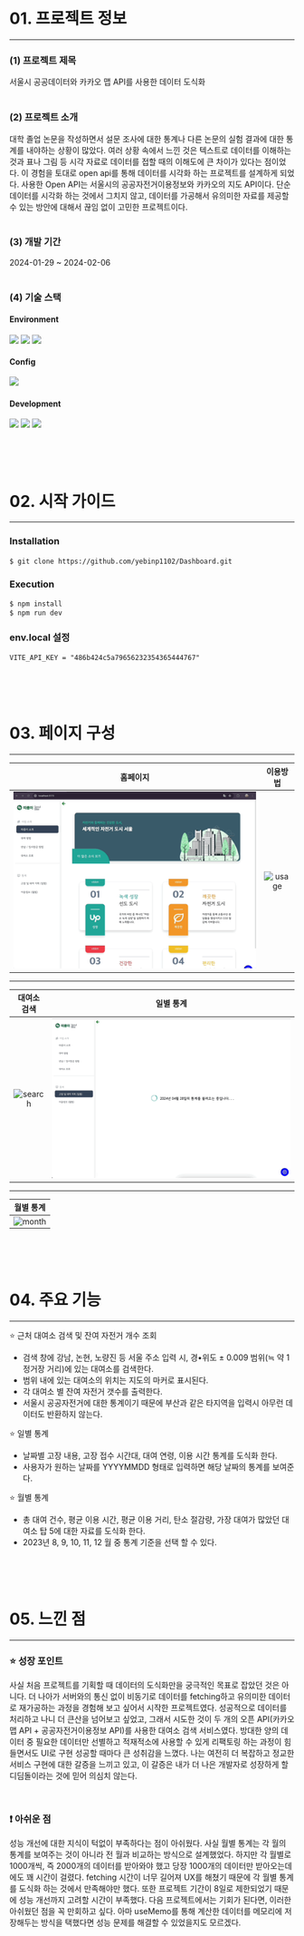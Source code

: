 # 01. 프로젝트 정보
-----
### (1) 프로젝트 제목
서울시 공공데이터와 카카오 맵 API를 사용한 데이터 도식화
<br><br>

### (2) 프로젝트 소개
대학 졸업 논문을 작성하면서 설문 조사에 대한 통계나 다른 논문의 실험 결과에 대한 통계를 내야하는 상황이 많았다. 여러 상황 속에서 느낀 것은 텍스트로 데이터를 이해하는 것과 표나 그림 등 시각 자료로 데이터를 접할 때의 이해도에 큰 차이가 있다는 점이었다. 이 경험을 토대로 open api를 통해 데이터를 시각화 하는 프로젝트를 설계하게 되었다. 사용한 Open API는 서울시의 공공자전거이용정보와 카카오의 지도 API이다. 단순 데이터를 시각화 하는 것에서 그치지 않고, 데이터를 가공해서 유의미한 자료를 제공할 수 있는 방안에 대해서 끊임 없이 고민한 프로젝트이다. 
<br><br>

### (3) 개발 기간
2024-01-29 ~ 2024-02-06
<br><br>

### (4) 기술 스택
#### Environment
<img src="https://img.shields.io/badge/visual_studio_code-007acc?style=for-the-badge&logo=visualstudio&logoColor=#007acc">
<img src="https://img.shields.io/badge/git-F05032?style=for-the-badge&logo=git&logoColor=white">
<img src="https://img.shields.io/badge/github-000?style=for-the-badge&logo=github&logoColor=white">

#### Config
<img src="https://img.shields.io/badge/npm-CB3837?style=for-the-badge&logo=git&logoColor=white">

#### Development
<img src="https://img.shields.io/badge/react-61DAFB?style=for-the-badge&logo=react&logoColor=black"> 
<img src="https://img.shields.io/badge/typescript-00599C?style=for-the-badge&logo=typescript&logoColor=white">
<img src="https://img.shields.io/badge/tailwind_css-06B6D4?style=for-the-badge&logo=tailwindcss&logoColor=white">


<br><br><br>

# 02. 시작 가이드
----
### Installation
```
$ git clone https://github.com/yebinp1102/Dashboard.git
```
<!-- .env.local -->

### Execution 
```
$ npm install
$ npm run dev
```

### env.local 설정
```
VITE_API_KEY = "486b424c5a79656232354365444767"
```

<br><br><br>

# 03. 페이지 구성 
----

|  홈페이지 |  이용방법  |
|:-------:|:--------:|
| ![home] | ![usage] |
---
| 대여소 검색 | 일별 통계  |
|:--------:|:--------:|
| ![search]|  ![day]  |
---
| 월별 통계 |
|:-------:|
| ![month]|

<br><br><br>

# 04. 주요 기능
----

⭐️ 근처 대여소 검색 및 잔여 자전거 개수 조회
- 검색 창에 강남, 논현, 노량진 등 서울 주소 입력 시, 경•위도 ± 0.009 범위(≒ 약 1 정거장 거리)에 있는 대여소를 검색한다.
- 범위 내에 있는 대여소의 위치는 지도의 마커로 표시된다. 
- 각 대여소 별 잔여 자전거 갯수를 출력한다.
- 서울시 공공자전거에 대한 통계이기 때문에 부산과 같은 타지역을 입력시 아무런 데이터도 반환하지 않는다.

⭐️ 일별 통계 
- 날짜별 고장 내용, 고장 접수 시간대, 대여 연령, 이용 시간 통계를 도식화 한다.
- 사용자가 원하는 날짜를 YYYYMMDD 형태로 입력하면 해당 날짜의 통계를 보여준다.

⭐️ 월별 통계 
- 총 대여 건수, 평균 이용 시간, 평균 이용 거리, 탄소 절감량, 가장 대여가 많았던 대여소 탑 5에 대한 자료를 도식화 한다.
- 2023년 8, 9, 10, 11, 12 월 중 통계 기준을 선택 할 수 있다.



<br><br><br>

# 05. 느낀 점
---
### ⭐️ 성장 포인트
사실 처음 프로젝트를 기획할 때 데이터의 도식화만을 궁극적인 목표로 잡았던 것은 아니다. 더 나아가 서버와의 통신 없이 비동기로 데이터를 fetching하고 유의미한 데이터로 재가공하는 과정을 경험해 보고 싶어서 시작한 프로젝트였다. 성공적으로 데이터를 처리하고 나니 더 큰산을 넘어보고 싶었고, 그래서 시도한 것이 두 개의 오픈 API(카카오 맵 API + 공공자전거이용정보 API)를 사용한 대여소 검색 서비스였다. 방대한 양의 데이터 중 필요한 데이터만 선별하고 적재적소에 사용할 수 있게 리팩토링 하는 과정이 힘들면서도 UI로 구현 성공할 때마다 큰 성취감을 느꼈다. 나는 여전히 더 복잡하고 정교한 서비스 구현에 대한 갈증을 느끼고 있고, 이 갈증은 내가 더 나은 개발자로 성장하게 할 디딤돌이라는 것에 믿어 의심치 않는다.


<br>

### ❗️ 아쉬운 점
성능 개선에 대한 지식이 턱없이 부족하다는 점이 아쉬웠다. 사실 월별 통계는 각 월의 통계를 보여주는 것이 아니라 전 월과 비교하는 방식으로 설계했었다. 하지만 각 월별로 1000개씩, 즉 2000개의 데이터를 받아와야 했고 당장 1000개의 데이터만 받아오는데에도 꽤 시간이 걸렸다. fetching 시간이 너무 길어져 UX를 해쳤기 때문에 각 월별 통계를 도식화 하는 것에서 만족해야만 했다. 또한 프로젝트 기간이 8일로 제한되었기 때문에 성능 개선까지 고려할 시간이 부족했다. 다음 프로젝트에서는 기회가 된다면, 이러한 아쉬웠던 점을 꼭 만회하고 싶다. 아마 useMemo를 통해 계산한 데이터를 메모리에 저장해두는 방식을 택했다면 성능 문제를 해결할 수 있었을지도 모르겠다. 


<!-- Img Ref -->

[home]: public/assets/images/dashboard-home.gif
[usage]: public/assets/images/dashboard-rent.gif
[search]: public/assets/images/dashboard-search.gif
[day]: public/assets/images/dashboard-day.gif
[month]: public/assets/images/dashboard-month.gif
